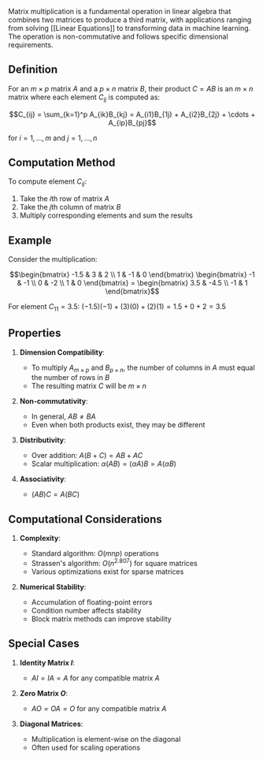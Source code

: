 Matrix multiplication is a fundamental operation in linear algebra that combines two matrices to produce a third matrix, with applications ranging from solving [[Linear Equations]] to transforming data in machine learning. The operation is non-commutative and follows specific dimensional requirements.

## Definition

For an $m \times p$ matrix $A$ and a $p \times n$ matrix $B$, their product $C = AB$ is an $m \times n$ matrix where each element $C_{ij}$ is computed as:

$$C_{ij} = \sum_{k=1}^p A_{ik}B_{kj} = A_{i1}B_{1j} + A_{i2}B_{2j} + \cdots + A_{ip}B_{pj}$$

for $i = 1,\ldots,m$ and $j = 1,\ldots,n$

## Computation Method

To compute element $C_{ij}$:
1. Take the $i$th row of matrix $A$
2. Take the $j$th column of matrix $B$
3. Multiply corresponding elements and sum the results

## Example

Consider the multiplication:

$$\begin{bmatrix} -1.5 & 3 & 2 \\ 1 & -1 & 0 \end{bmatrix} \begin{bmatrix} -1 & -1 \\ 0 & -2 \\ 1 & 0 \end{bmatrix} = \begin{bmatrix} 3.5 & -4.5 \\ -1 & 1 \end{bmatrix}$$

For element $C_{11} = 3.5$:
$(-1.5)(-1) + (3)(0) + (2)(1) = 1.5 + 0 + 2 = 3.5$

## Properties

1. **Dimension Compatibility**: 
   - To multiply $A_{m\times p}$ and $B_{p\times n}$, the number of columns in $A$ must equal the number of rows in $B$
   - The resulting matrix $C$ will be $m\times n$

2. **Non-commutativity**: 
   - In general, $AB \neq BA$
   - Even when both products exist, they may be different

3. **Distributivity**:
   - Over addition: $A(B + C) = AB + AC$
   - Scalar multiplication: $\alpha(AB) = (\alpha A)B = A(\alpha B)$

4. **Associativity**: 
   - $(AB)C = A(BC)$

## Computational Considerations

1. **Complexity**:
   - Standard algorithm: $O(mnp)$ operations
   - Strassen's algorithm: $O(n^{2.807})$ for square matrices
   - Various optimizations exist for sparse matrices

2. **Numerical Stability**:
   - Accumulation of floating-point errors
   - Condition number affects stability
   - Block matrix methods can improve stability

## Special Cases

1. **Identity Matrix $I$**:
   - $AI = IA = A$ for any compatible matrix $A$

2. **Zero Matrix $O$**:
   - $AO = OA = O$ for any compatible matrix $A$

3. **Diagonal Matrices**:
   - Multiplication is element-wise on the diagonal
   - Often used for scaling operations
